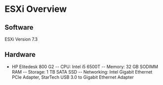 # ESXi Overview

## Software
ESXi Version 7.3

## Hardware
- HP Elitedesk 800 G2
-- CPU: Intel i5 6500T
-- Memory: 32 GB SODIMM RAM
-- Storage: 1 TB SATA SSD
-- Networking: Intel Gigabit Ethernet PCIe Adapter, StarTech USB 3.0 to Gigabit Ethernet Adapter
